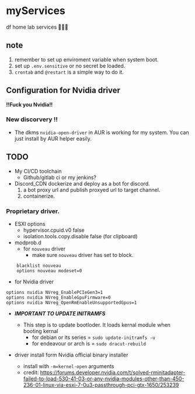 # myServices
df home lab services 👊😎💥

## note
1. remember to set up enviroment variable when system boot.
2. set up `.env.sensitive` or no secret be loaded.
3. `crontab` and `@restart` is a simple way to do it.

## Configuration for Nvidia driver
**!!Fuck you Nvidia!!**
### New discorvery !!
+ The dkms `nvidia-open-driver` in AUR is working for my system. You can just install by AUR helper easily.


## TODO
+ My CI/CD toolchain  
  + Github/gitlab ci or my jenkins?
+ Discord_CDN dockerize and deploy as a bot for discord.
  1. a bot proxy url and publish proxyed url to target channel.
  2. containerize.



### Proprietary driver.
+ ESXI options
  + hypervisor.cpuid.v0 false
  + isolation.tools.copy.disable false   (for clipboard)
+ modprob.d 
  + for `nouveau` driver
    + make sure `nouveau` driver has set to block.
```
    blacklist nouveau
    options nouveau modeset=0
```
  + for Nvidia driver 
```
options nvidia NVreg_EnablePCIeGen3=1
options nvidia NVreg_EnableGpuFirmware=0
options nvidia NVreg_OpenRmEnableUnsupportedGpus=1
```
+ ***IMPORTANT TO UPDATE INITRAMFS***
  + This step is to update bootloder. It loads kernal module when booting kernal
    + for debian or its series = `sudo update-initramfs -u`
    + for endeavour or arch is = `sudo dracut-rebuild`

+ driver install form Nvidia official binary installer
  + install with `-m=kernel-open` arguments
  + credit: https://forums.developer.nvidia.com/t/solved-rminitadapter-failed-to-load-530-41-03-or-any-nvidia-modules-other-than-450-236-01-linux-via-esxi-7-0u3-passthrough-pci-gtx-1650/253239

